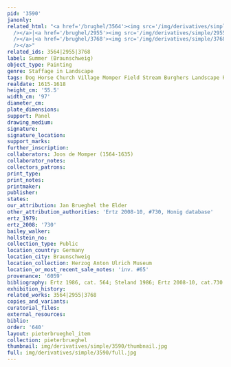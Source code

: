 ```yaml
---
pid: '3590'
janonly: 
related_html: "<a href='/brughel/3564'><img src='/img/derivatives/simple/3564/thumbnail.jpg'
  /></a>|<a href='/brughel/2955'><img src='/img/derivatives/simple/2955/thumbnail.jpg'
  /></a>|<a href='/brughel/3768'><img src='/img/derivatives/simple/3768/thumbnail.jpg'
  /></a>"
related_ids: 3564|2955|3768
label: Summer (Braunschweig)
object_type: Painting
genre: Staffage in Landscape
tags: Dog Horse Church Village Momper Field Stream Burghers Landscape Road Wagon
realdate: 1615-1618
height_cm: '55.5'
width_cm: '97'
diameter_cm: 
plate_dimensions: 
support: Panel
drawing_medium: 
signature: 
signature_location: 
support_marks: 
further_inscription: 
collaborators: Joos de Momper (1564-1635)
collaborator_notes: 
collectors_patrons: 
print_type: 
print_notes: 
printmaker: 
publisher: 
states: 
our_attribution: Jan Brueghel the Elder
other_attribution_authorities: 'Ertz 2008-10, #730, Honig database'
ertz_1979: 
ertz_2008: '730'
bailey_walker: 
hollstein_no: 
collection_type: Public
location_country: Germany
location_city: Braunschweig
location_collection: Herzog Anton Ulrich Museum
location_or_most_recent_sale_notes: 'inv. #65'
provenance: '6059'
bibliography: Ertz 1986, cat. 564; Steland 1986; Ertz 2008-10, cat.730
exhibition_history: 
related_works: 3564|2955|3768
copies_and_variants: 
curatorial_files: 
external_resources: 
biblio: 
order: '640'
layout: pieterbrueghel_item
collection: pieterbrueghel
thumbnail: img/derivatives/simple/3590/thumbnail.jpg
full: img/derivatives/simple/3590/full.jpg
---
```

